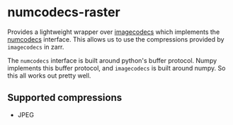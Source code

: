 # numcodecs-raster
Provides a lightweight wrapper over [imagecodecs](https://github.com/cgohlke/imagecodecs) which implements the
[numcodecs](https://github.com/zarr-developers/numcodecs) interface.  This allows us to use the compressions provided
by `imagecodecs` in zarr.

The `numcodecs` interface is built around python's buffer protocol.  Numpy implements this buffer protocol, and 
`imagecodecs` is built around numpy.  So this all works out pretty well.

## Supported compressions
- JPEG